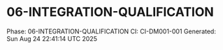 # 06-INTEGRATION-QUALIFICATION
Phase: 06-INTEGRATION-QUALIFICATION
CI: CI-DM001-001
Generated: Sun Aug 24 22:41:14 UTC 2025
